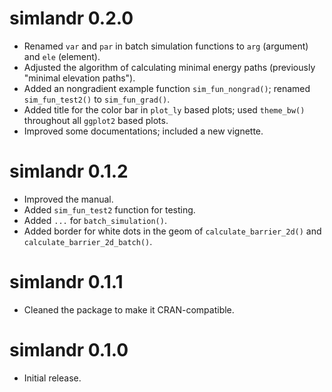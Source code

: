 # simlandr 0.2.0

-   Renamed `var` and `par` in batch simulation functions to `arg` (argument) and `ele` (element).
-   Adjusted the algorithm of calculating minimal energy paths (previously "minimal elevation paths").
-   Added an nongradient example function `sim_fun_nongrad()`; renamed `sim_fun_test2()` to `sim_fun_grad()`.
-   Added title for the color bar in `plot_ly` based plots; used `theme_bw()` throughout all `ggplot2` based plots.
-   Improved some documentations; included a new vignette.

# simlandr 0.1.2

-   Improved the manual.
-   Added `sim_fun_test2` function for testing.
-   Added `...` for `batch_simulation()`.
-   Added border for white dots in the geom of `calculate_barrier_2d()` and `calculate_barrier_2d_batch()`.

# simlandr 0.1.1

-   Cleaned the package to make it CRAN-compatible.

# simlandr 0.1.0

-   Initial release.
